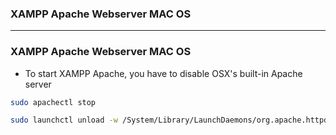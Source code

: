 ### XAMPP Apache Webserver MAC OS 


-----------------------------------------


### XAMPP Apache Webserver MAC OS 

* To start XAMPP Apache, you have to disable OSX's built-in Apache server

```sh
sudo apachectl stop

sudo launchctl unload -w /System/Library/LaunchDaemons/org.apache.httpd.plist


```
